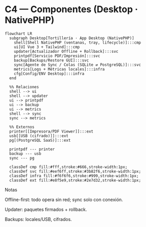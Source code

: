 # C4 — Componentes (Desktop · NativePHP)

```mermaid
flowchart LR
  subgraph Desktop[Tortillería · App Desktop (NativePHP)]
    shell[Shell NativePHP (ventanas, tray, lifecycle)]:::cmp
    ui[UI Vue 3 + Tailwind]:::cmp
    updater[Actualizador Offline + Rollback]:::svc
    printpdf[Servicio PDF/Impresión]:::svc
    backup[Backups/Restore GUI]:::svc
    sync[Agente de Sync / Colas (SQLite ⇄ PostgreSQL)]:::svc
    metrics[Logs + Métricas locales]:::infra
    cfg[Config/ENV Desktop]:::infra
  end

  %% Relaciones
  shell --> ui
  shell --> updater
  ui --> printpdf
  ui --> backup
  ui --> metrics
  shell --> sync
  sync --> metrics

  %% Externos
  printer[[Impresora/PDF Viewer]]:::ext
  usb[[USB (cifrado)]]:::ext
  pg[(PostgreSQL SaaS)]:::ext

  printpdf --- printer
  backup --- usb
  sync --- pg

  classDef cmp fill:#fff,stroke:#666,stroke-width:1px;
  classDef svc fill:#eef6ff,stroke:#3b82f6,stroke-width:1px;
  classDef infra fill:#f6f6f6,stroke:#999,stroke-width:1px;
  classDef ext fill:#e8f5e9,stroke:#2e7d32,stroke-width:1px;
```

Notas

Offline-first: todo opera sin red; sync solo con conexión.

Updater: paquetes firmados + rollback.

Backups: locales/USB, cifrados.
